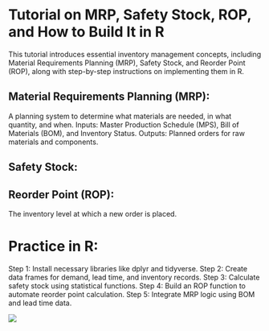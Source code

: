 # Tutorial on MRP, Safety Stock, ROP, and How to Build It in R

This tutorial introduces essential inventory management concepts, including Material Requirements Planning (MRP), Safety Stock, and Reorder Point (ROP), along with step-by-step instructions on implementing them in R.

## Material Requirements Planning (MRP):
A planning system to determine what materials are needed, in what quantity, and when.
Inputs: Master Production Schedule (MPS), Bill of Materials (BOM), and Inventory Status.
Outputs: Planned orders for raw materials and components.

## Safety Stock:

## Reorder Point (ROP):

The inventory level at which a new order is placed.

# Practice in R:
Step 1: Install necessary libraries like dplyr and tidyverse.
Step 2: Create data frames for demand, lead time, and inventory records.
Step 3: Calculate safety stock using statistical functions.
Step 4: Build an ROP function to automate reorder point calculation.
Step 5: Integrate MRP logic using BOM and lead time data.

![](img/poster.png)
